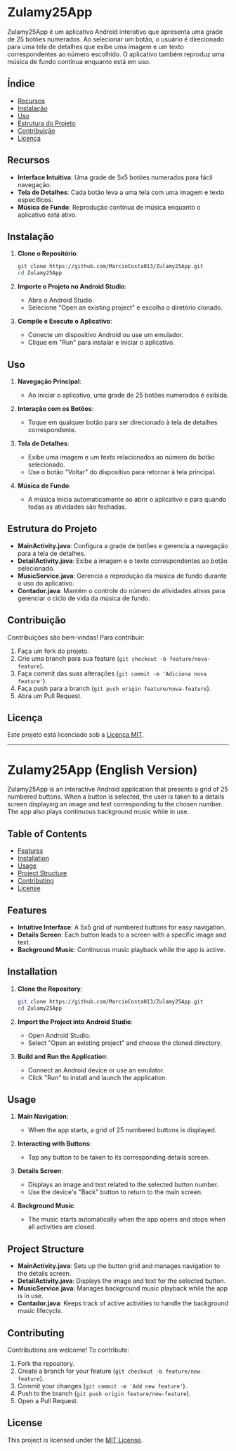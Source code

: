 # Zulamy25App

Zulamy25App é um aplicativo Android interativo que apresenta uma grade de 25 botões numerados. Ao selecionar um botão, o usuário é direcionado para uma tela de detalhes que exibe uma imagem e um texto correspondentes ao número escolhido. O aplicativo também reproduz uma música de fundo contínua enquanto está em uso.

## Índice

- [Recursos](#recursos)
- [Instalação](#instalação)
- [Uso](#uso)
- [Estrutura do Projeto](#estrutura-do-projeto)
- [Contribuição](#contribuição)
- [Licença](#licença)

## Recursos

- **Interface Intuitiva**: Uma grade de 5x5 botões numerados para fácil navegação.
- **Tela de Detalhes**: Cada botão leva a uma tela com uma imagem e texto específicos.
- **Música de Fundo**: Reprodução contínua de música enquanto o aplicativo está ativo.

## Instalação

1. **Clone o Repositório**:

   ```bash
   git clone https://github.com/MarcioCosta013/Zulamy25App.git
   cd Zulamy25App
   ```

2. **Importe o Projeto no Android Studio**:

   - Abra o Android Studio.
   - Selecione "Open an existing project" e escolha o diretório clonado.

3. **Compile e Execute o Aplicativo**:

   - Conecte um dispositivo Android ou use um emulador.
   - Clique em "Run" para instalar e iniciar o aplicativo.

## Uso

1. **Navegação Principal**:
   - Ao iniciar o aplicativo, uma grade de 25 botões numerados é exibida.

2. **Interação com os Botões**:
   - Toque em qualquer botão para ser direcionado à tela de detalhes correspondente.

3. **Tela de Detalhes**:
   - Exibe uma imagem e um texto relacionados ao número do botão selecionado.
   - Use o botão "Voltar" do dispositivo para retornar à tela principal.

4. **Música de Fundo**:
   - A música inicia automaticamente ao abrir o aplicativo e para quando todas as atividades são fechadas.

## Estrutura do Projeto

- **MainActivity.java**: Configura a grade de botões e gerencia a navegação para a tela de detalhes.
- **DetailActivity.java**: Exibe a imagem e o texto correspondentes ao botão selecionado.
- **MusicService.java**: Gerencia a reprodução da música de fundo durante o uso do aplicativo.
- **Contador.java**: Mantém o controle do número de atividades ativas para gerenciar o ciclo de vida da música de fundo.

## Contribuição

Contribuições são bem-vindas! Para contribuir:

1. Faça um fork do projeto.
2. Crie uma branch para sua feature (`git checkout -b feature/nova-feature`).
3. Faça commit das suas alterações (`git commit -m 'Adiciona nova feature'`).
4. Faça push para a branch (`git push origin feature/nova-feature`).
5. Abra um Pull Request.

## Licença

Este projeto está licenciado sob a [Licença MIT](LICENSE).

---

# Zulamy25App (English Version)

Zulamy25App is an interactive Android application that presents a grid of 25 numbered buttons. When a button is selected, the user is taken to a details screen displaying an image and text corresponding to the chosen number. The app also plays continuous background music while in use.

## Table of Contents

- [Features](#features)
- [Installation](#installation)
- [Usage](#usage)
- [Project Structure](#project-structure)
- [Contributing](#contributing)
- [License](#license)

## Features

- **Intuitive Interface**: A 5x5 grid of numbered buttons for easy navigation.
- **Details Screen**: Each button leads to a screen with a specific image and text.
- **Background Music**: Continuous music playback while the app is active.

## Installation

1. **Clone the Repository**:

   ```bash
   git clone https://github.com/MarcioCosta013/Zulamy25App.git
   cd Zulamy25App
   ```

2. **Import the Project into Android Studio**:

   - Open Android Studio.
   - Select "Open an existing project" and choose the cloned directory.

3. **Build and Run the Application**:

   - Connect an Android device or use an emulator.
   - Click "Run" to install and launch the application.

## Usage

1. **Main Navigation**:
   - When the app starts, a grid of 25 numbered buttons is displayed.

2. **Interacting with Buttons**:
   - Tap any button to be taken to its corresponding details screen.

3. **Details Screen**:
   - Displays an image and text related to the selected button number.
   - Use the device's "Back" button to return to the main screen.

4. **Background Music**:
   - The music starts automatically when the app opens and stops when all activities are closed.

## Project Structure

- **MainActivity.java**: Sets up the button grid and manages navigation to the details screen.
- **DetailActivity.java**: Displays the image and text for the selected button.
- **MusicService.java**: Manages background music playback while the app is in use.
- **Contador.java**: Keeps track of active activities to handle the background music lifecycle.

## Contributing

Contributions are welcome! To contribute:

1. Fork the repository.
2. Create a branch for your feature (`git checkout -b feature/new-feature`).
3. Commit your changes (`git commit -m 'Add new feature'`).
4. Push to the branch (`git push origin feature/new-feature`).
5. Open a Pull Request.

## License

This project is licensed under the [MIT License](LICENSE).
